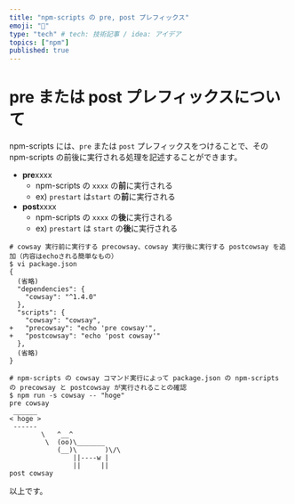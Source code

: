 ```yaml
---
title: "npm-scripts の pre, post プレフィックス"
emoji: "🔖"
type: "tech" # tech: 技術記事 / idea: アイデア
topics: ["npm"]
published: true
---
```


# pre または post プレフィックスについて

npm-scripts には、`pre` または `post` プレフィックスをつけることで、その npm-scripts の前後に実行される処理を記述することができます。

- **pre**xxxx
  - npm-scripts の `xxxx` の**前**に実行される
  - ex) `prestart` は`start` の**前**に実行される
- **post**xxxx
  - npm-scripts の `xxxx` の**後**に実行される
  - ex) `prestart` は `start` の**後**に実行される

```
# cowsay 実行前に実行する precowsay、cowsay 実行後に実行する postcowsay を追加（内容はechoされる簡単なもの）
$ vi package.json
{
  (省略)
  "dependencies": {
    "cowsay": "^1.4.0"
  },
  "scripts": {
    "cowsay": "cowsay",
+   "precowsay": "echo 'pre cowsay'",
+   "postcowsay": "echo 'post cowsay'"
  },
  (省略)
}

# npm-scripts の cowsay コマンド実行によって package.json の npm-scripts の precowsay と postcowsay が実行されることの確認
$ npm run -s cowsay -- "hoge"
pre cowsay
 ______
< hoge >
 ------
        \   ^__^
         \  (oo)\_______
            (__)\       )\/\
                ||----w |
                ||     ||
post cowsay
```

以上です。